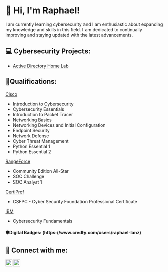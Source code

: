 <h1>👋 Hi, I'm Raphael!</h1>
I am currently learning cybersecurity and I am enthusiastic about expanding my knowledge and skills in this field. I am dedicated to continually improving and staying updated with the latest advancements.

<h2>💻 Cybersecurity Projects:</h2>

  - [Active Directory Home Lab](https://github.com/joshmadakor1/Algorithms-Practice)

<h2>📜Qualifications:</h2> 

<a href="https://skillsforall.com/" target="_blank">Cisco</a>

* Introduction to Cybersecurity 
* Cybersecurity Essentials 
* Introduction to Packet Tracer 
* Networking Basics 
* Networking Devices and Initial Configuration 
* Endpoint Security 
* Network Defense 
* Cyber Threat Management
* Python Essential 1
* Python Essential 2

<a href="https://www.rangeforce.com/" target="_blank">RangeForce</a>

* Community Edition All-Star							 
* SOC Challenge						 
* SOC Analyst 1

<a href="https://certiprof.com/" target="_blank">CertiProf</a>

* CSFPC - Cyber Security Foundation Professional Certificate

<a href="https://skillsbuild.org/" target="_blank">IBM</a>

* Cybersecurity Fundamentals

<h4>🛡Digital Badges: (https://www.credly.com/users/raphael-lanz) 
  



<h2> 🤳 Connect with me:</h2>

[<img align="left" alt="RaphalLanz | Twitter" width="22px" src="https://cdn.jsdelivr.net/npm/simple-icons@v3/icons/twitter.svg" />][twitter]
[<img align="left" alt="RaphaelLanz | LinkedIn" width="22px" src="https://cdn.jsdelivr.net/npm/simple-icons@v3/icons/linkedin.svg" />][linkedin]

[twitter]: https://twitter.com/RaphalLanz
[linkedin]: https://linkedin.com/in/raphael~lanz/

<!--
**joshmadakor1/joshmadakor1** is a ✨ _special_ ✨ repository because its `README.md` (this file) appears on your GitHub profile.

Here are some ideas to get you started:

- 🔭 I’m currently working on ...
- 🌱 I’m currently learning ...
- 👯 I’m looking to collaborate on ...
- 🤔 I’m looking for help with ...
- 💬 Ask me about ...
- 📫 How to reach me: ...
- 😄 Pronouns: ...
- ⚡ Fun fact: ...
-->
